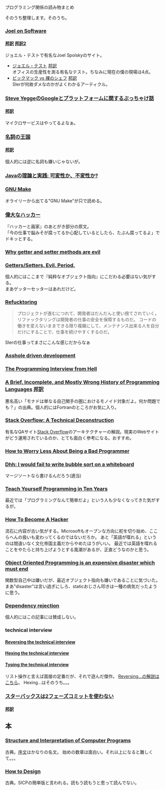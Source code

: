
プログラミング関係の読み物まとめ

そのうち整理します。そのうち。

### [Joel on Software](http://www.joelonsoftware.com/)
#### [邦訳](http://japanese.joelonsoftware.com/index.html) [邦訳2](http://local.joelonsoftware.com/wiki/Main_Page)  
ジョエル・テストで有名なJoel Spolskyのサイト。  

* [ジョエル・テスト](http://www.joelonsoftware.com/articles/fog0000000043.html) [邦訳](http://japanese.joelonsoftware.com/Articles/TheJoelTest.html)  
オフィスの生産性を測る有名なテスト。ちなみに現在の僕の現場は4点。
* [ビックマック vs 裸のシェフ](http://www.joelonsoftware.com/articles/fog0000000024.html) [邦訳](http://japanese.joelonsoftware.com/Articles/BigMacsvs.TheNakedChef.html)  
SIerが何故ダメなのかがよくわかるアーティクル。

### [Steve YeggeのGoogleとプラットフォームに関するぶっちゃけ話](https://plus.google.com/+RipRowan/posts/eVeouesvaVX)
#### [邦訳](http://anond.hatelabo.jp/20111018190933)
マイクロサービスはやってるよなぁ。

### [名詞の王国](http://steve-yegge.blogspot.jp/2006/03/execution-in-kingdom-of-nouns.html?m=1)
#### [邦訳](http://d.hatena.ne.jp/kazu-yamamoto/20080722/1216734420)
個人的には逆に名詞も嫌いじゃないが。

### [Javaの理論と実践: 可変性か、不変性か?](https://www.ibm.com/developerworks/jp/java/library/j-jtp02183/)

### [GNU Make](http://www.oreilly.co.jp/library/4873112699/)
オライリーから出てる"GNU Make"が只で読める。

### [偉大なハッカー](http://www.paulgraham.com/gh.html)
『ハッカーと画家』のあとがき部分の原文。  
「今の仕事で脳みそが腐ってるか心配しているとしたら、たぶん腐ってるよ」でドキッとする。  

### [Why getter and setter methods are evil](http://www.javaworld.com/article/2073723/core-java/why-getter-and-setter-methods-are-evil.html)
### [Getters/Setters. Evil. Period.](http://www.yegor256.com/2014/09/16/getters-and-setters-are-evil.html)
個人的にはここまで『純粋なオブジェクト指向』にこだわる必要はない気がする。  
まあゲッターセッターはあれだけど。

### [Refucktoring](http://chris-alexander.co.uk/on-engineering/dev/refucktoring-my-take/)
> プロジェクトが進むにつれて、開発者はだんだんと使い捨てされていく。
> リファックタリングは開発者の仕事の安全を保障するものだ。
> コードの働きを変えないままできる限り複雑にして、メンテナンス出来る人を自分だけにすることで、仕事を続けやすくするのだ。

SIerの仕事ってまさにこんな感じだからなぁ  

### [Asshole driven development](http://scottberkun.com/2007/asshole-driven-development/)

### [The Programming Interview from Hell](http://pythonforengineers.com/the-programming-interview-from-hell/)

### [A Brief, Incomplete, and Mostly Wrong History of Programming Languages](http://james-iry.blogspot.jp/2009/05/brief-incomplete-and-mostly-wrong.html) [邦訳](http://www.aoky.net/articles/james_iry/brief-incomplete-and-mostly-wrong.htm)
悪名高い「モナドは単なる自己関手の圏におけるモノイド対象だよ。何か問題でも？」の出典。個人的にはFortranのところがお気に入り。

### [Stack Overflow: A Technical Deconstruction](https://nickcraver.com/blog/2016/02/03/stack-overflow-a-technical-deconstruction/)
有名なQAサイト[Stack Overflow](http://stackoverflow.com/)のアーキテクチャーの解説。現実のWebサイトがどう運用されているのか、とても面白く参考になる。おすすめ。

### [How to Worry Less About Being a Bad Programmer](https://www.stilldrinking.org/how-to-worry-less-about-being-a-bad-programmer)

### [Dhh: I would fail to write bubble sort on a whiteboard](https://news.ycombinator.com/item?id=13739329)
マージソートなら書けるんだろう(適当)

### [Teach Yourself Programming in Ten Years](http://norvig.com/21-days.html)
最近では「プログラミングなんて簡単だよ」という人も少なくなってきた気がするが。

### [How To Become A Hacker](http://www.catb.org/~esr/faqs/hacker-howto.html)
流石に内容が古い気がする。Microsoftもオープンな方向に舵を切り始め、ここらへんの扱いも変わってくるのではないだろか。
あと「英語が喋れる」というのは間違いなく文化帝国主義だからやめたほうがいい。
最近では英語を喋れることをやたらと持ち上げようとする風潮があるが、正直どうなのかと思う。

### [Object Oriented Programming is an expensive disaster which must end](http://www.smashcompany.com/technology/object-oriented-programming-is-an-expensive-disaster-which-must-end)
関数型自己中は嫌いだが、最近オブジェクト指向も嫌いであることに気づいた。
まあ"disaster"は言い過ぎにしろ、staticおじさん叩きは一種の病気だったように思う。

### [Dependency rejection](http://blog.ploeh.dk/2017/02/02/dependency-rejection/)
個人的にはこの記事には賛成しない。


### technical interview
#### [Reversing the technical interview](https://aphyr.com/posts/340-reversing-the-technical-interview)
#### [Hexing the technical interview](https://aphyr.com/posts/341-hexing-the-technical-interview)
#### [Typing the technical interview](https://aphyr.com/posts/342-typing-the-technical-interview)
リスト操作と言えば面接の定番だが、それで遊んだ傑作。
[Reversing...の解説はこちら](/programming/misc/reversingthetechnicalinterview.html)。
Hexing...はそのうち。。。

### [スターバックスは2フェーズコミットを使わない](http://www.enterpriseintegrationpatterns.com/ramblings/18_starbucks.html)
#### [邦訳](https://code.google.com/archive/p/gregors-ramblings-ja/wikis/18_starbucks.wiki)


## 本

### [Structure and Interpretation of Computer Programs](https://mitpress.mit.edu/sites/default/files/sicp/index.html)
古典。[序文](https://mitpress.mit.edu/sites/default/files/sicp/full-text/book/book-Z-H-7.html#%_chap_Temp_4)はかなりの名文。
始めの数章は面白い。それ以上になると難しくて。。。

### [How to Design](http://www.htdp.org/2018-01-06/Book/index.html)

古典。SICPの簡単版と言われる。読もう読もうと思って読んでない。
